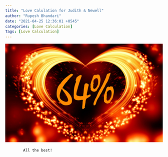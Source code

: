 ```yaml
---
title: "Love Calulation for Judith & Newell"
author: "Rupesh Bhandari"
date: "2021-04-25 12:36:01 +0545"
categories: [Love Calculation]
Tags: [Love Calculation]
---
```


![Match Picture](/assets/img/lovecal/Judith-Newell.jpg)

            All the best!
    